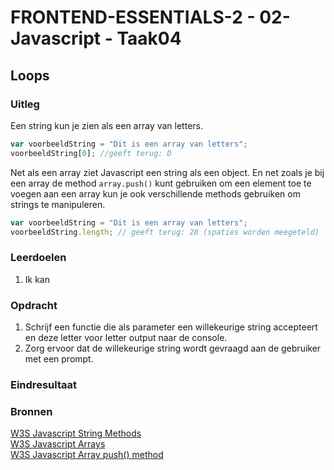 # FRONTEND-ESSENTIALS-2 - 02-Javascript - Taak04

## Loops

### Uitleg

Een string kun je zien als een array van letters. 

```js
var voorbeeldString = "Dit is een array van letters";
voorbeeldString[0]; //geeft terug: D
```
Net als een array ziet Javascript een string als een object. En net zoals je bij een array de method `array.push()` kunt gebruiken om een element toe te voegen aan een array kun je ook verschillende methods gebruiken om strings te manipuleren.

```js
var voorbeeldString = "Dit is een array van letters";
voorbeeldString.length; // geeft terug: 28 (spaties worden meegeteld)
```


### Leerdoelen

1. Ik kan 

### Opdracht

1. Schrijf een functie die als parameter een willekeurige string accepteert en deze letter voor letter output naar de console.
2. Zorg ervoor dat de willekeurige string wordt gevraagd aan de gebruiker met een prompt.

### Eindresultaat


### Bronnen
[W3S Javascript String Methods](https://www.w3schools.com/js/js_string_methods.asp)  
[W3S Javascript Arrays](https://www.w3schools.com/js/js_arrays.asp)  
[W3S Javascript Array push() method](https://www.w3schools.com/jsref/jsref_push.asp)